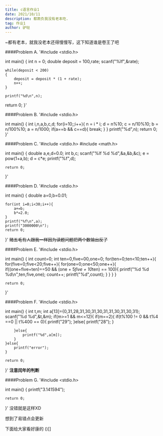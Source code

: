 ```yaml
---
title: c语言作业1
date: 2021/10/11
description: 都欺负我没有老本吃.
tag: 作业1
author: 驴哒
---
```


~都有老本，就我没老本还得慢慢写，这下知道谁是卷王了吧

####Problem A.
'#include <stdio.h>

int main()
{
	int n = 0;
	double deposit = 100,rate;
	scanf("%lf",&rate);
	
	while(deposit < 200)
	{
		deposit = deposit * (1 + rate);
		n++;
	}
	
	printf("%d\n",n);
   return 0;
}'

####Problem B.
'#include <stdio.h>

int main()
{
    int i,n,a,b,c,d;
    for(i=10;;i++){
        n = i * i;
        d = n%10;
        c = n/10%10;
        b = n/100%10;
        a = n/1000;
        if(a==b && c==d){
            break;
        }
    }
    printf("%d",n);
    return 0;
}'

####Problem C.
'#include <stdio.h>
#include <math.h>

int main()
{
    double a,e,d=0.0;
    int b,c;
    scanf("%lf %d %d",&a,&b,&c);
    e = pow(1+a,b);
    d = c*e;
    printf("%f",d);

    return 0;
}'

####Problem D.
'#include <stdio.h>

int main()
{
    double a=0,b=0.01;
    
    for(int i=0;i<30;i++){
        a+=b;
        b*=2.0;
    }
    printf("%f\n",a);
    printf("3000000\n");
    return 0;
}'
~~赌五毛有人跟我一样因为读题问题把两个数输出反了~~

####Problem E.
'#include <stdio.h>

int main()
{
    int count=0;
    int ten=0,five=00,one=0;
    for(ten=0;ten<10;ten++){
        for(five=0;five<20;five++){
            for(one=0;one<50;one++){
                if((one+five+ten)==50 && (one + 5*five + 10*ten) == 100){
                    printf("%d %d %d\n",ten,five,one);
                    count++;
                    printf("%d",count);
                }
            }
        }
    }

    return 0;
}'

####Problem F.
'#include <stdio.h>

int main()
{
    int t,m;
    int a[13]={0,31,28,31,30,31,30,31,31,30,31,30,31};
    scanf("%d %d",&t,&m);
    if(m>=1 && m<=12){
        if(m==2){
            if(t%100 != 0 && t%4 ==0 || t%400 == 0){
                printf("29");
            }else{
                printf("28");
            }
            
        }else{
            printf("%d",a[m]);
        }
    }else{
        printf("error");
    }

    return 0;
}'
**注意闰年的判断**

####Problem G.
'#include <stdio.h>

int main()
{
	printf("3.141594");
    
    return 0;
}'
没错就是这样XD

想到了易错点会更新

下面给大家看好康的
()[]

